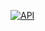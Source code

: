 [![API](https://img.shields.io/badge/API-26%2B-brightgreen.svg?style=flat)](https://android-arsenal.com/api?level=26)
